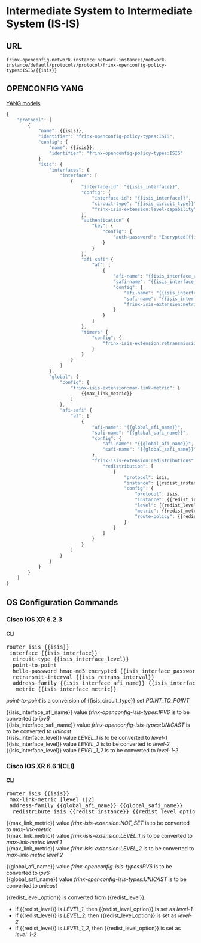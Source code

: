 # Intermediate System to Intermediate System (IS-IS)

## URL

```
frinx-openconfig-network-instance:network-instances/network-instance/default/protocols/protocol/frinx-openconfig-policy-types:ISIS/{{isis}}
```

## OPENCONFIG YANG

[YANG models](https://github.com/FRINXio/openconfig/tree/master/isis/src/main/yang)

```javascript
{
    "protocol": [
        {
            "name": {{isis}},
            "identifier": "frinx-openconfig-policy-types:ISIS",
            "config": {
                "name": {{isis}},
                "identifier": "frinx-openconfig-policy-types:ISIS"
            },
            "isis": {
                "interfaces": {
                    "interface": [
                        {
                            "interface-id": "{{isis_interface}}",
                            "config": {
                                "interface-id": "{{isis_interface}}",
                                "circuit-type": "{{isis_circuit_type}}",
                                "frinx-isis-extension:level-capability": "{{isis_interface_level}}"
                            },
                            "authentication" {
                                "key": {
                                    "config": {
                                        "auth-password": "Encrypted[{{isis_interface_password}}]"
                                    }
                                }
                            },
                            "afi-safi" {
                                "af": [
                                    {
                                        "afi-name": "{{isis_interface_afi_name}}",
                                        "safi-name": "{{isis_interface_safi_name}}",
                                        "config": {
                                            "afi-name": "{{isis_interface_afi_name}}",
                                            "safi-name": "{{isis_interface_safi_name}}",
                                            "frinx-isis-extension:metric": {{isis_interface_metric}}
                                        }
                                    }
                                ]
                            },
                            "timers" {
                                "config": {
                                    "frinx-isis-extension:retransmission-interval": {{isis_retrans_interval}}
                                }
                            }
                        }
                    ]
                },
                "global": {
                    "config": {
                        "frinx-isis-extension:max-link-metric": [
                            {{max_link_metric}}
                        ]
                    },
                    "afi-safi" {
                        "af": [
                            {
                                "afi-name": "{{global_afi_name}}",
                                "safi-name": "{{global_safi_name}}",
                                "config": {
                                    "afi-name": "{{global_afi_name}}",
                                    "safi-name": "{{global_safi_name}}"
                                },
                                "frinx-isis-extension:redistributions": {
                                    "redistribution": [
                                        {
                                            "protocol": isis,
                                            "instance": {{redist_instance}},
                                            "config": {
                                                "protocol": isis,
                                                "instance": {{redist_instance}},
                                                "level": {{redist_level}},
                                                "metric": {{redist_metric}},
                                                "route-policy": {{redist_route_policy}}
                                            }
                                        }
                                    ]
                                }
                            }
                        ]
                    }
                }
            }
        }
    ]
}
```

## OS Configuration Commands
### Cisco IOS XR 6.2.3

#### CLI

<pre>
router isis {{isis}}
 interface {{isis_interface}}
  circuit-type {{isis_interface_level}}
  point-to-point
  hello-password hmac-md5 encrypted {{isis_interface_password}}
  retransmit-interval {{isis_retrans_interval}}
  address-family {{isis_interface_afi_name}} {{isis_interface_safi_name}}
   metric {{isis_interface_metric}}
</pre>
*point-to-point* is a conversion of {{isis_circuit_type}} set *POINT_TO_POINT*  

{{isis_interface_afi_name}} value *frinx-openconfig-isis-types:IPV6* is to be converted to *ipv6*  
{{isis_interface_safi_name}} value *frinx-openconfig-isis-types:UNICAST* is to be converted to *unicast*  
{{isis_interface_level}} value *LEVEL_1* is to be converted to *level-1*  
{{isis_interface_level}} value *LEVEL_2* is to be converted to *level-2*  
{{isis_interface_level}} value *LEVEL_1_2* is to be converted to *level-1-2*  

### Cisco IOS XR 6.6.1(CLI)

#### CLI

<pre>
router isis {{isis}}
 max-link-metric [level 1|2]
 address-family {{global_afi_name}} {{global_safi_name}}
  redistribute isis {{redist_instance}} {{redist_level_option}} metric {{redist_metric}} route-policy {{redist_route_policy}}
</pre>

{{max_link_metric}} value *frinx-isis-extension:NOT_SET* is to be converted to *max-link-metric*  
{{max_link_metric}} value *frinx-isis-extension:LEVEL_1* is to be converted to *max-link-metric level 1*  
{{max_link_metric}} value *frinx-isis-extension:LEVEL_2* is to be converted to *max-link-metric level 2*  

{{global_afi_name}} value *frinx-openconfig-isis-types:IPV6* is to be converted to *ipv6*  
{{global_safi_name}} value *frinx-openconfig-isis-types:UNICAST* is to be converted to *unicast*  

{{redist_level_option}} is converted from {{redist_level}}.
* if {{redist_level}} is *LEVEL_1*, then {{redist_level_option}} is set as *level-1*
* if {{redist_level}} is *LEVEL_2*, then {{redist_level_option}} is set as *level-2*
* if {{redist_level}} is *LEVEL_1_2*, then {{redist_level_option}} is set as *level-1-2*
